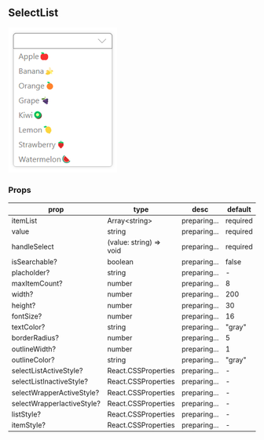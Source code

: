 ## SelectList

![SelectList](./img/SelectList.png)

### Props

| prop                       | type                    | desc         | default  |
| -------------------------- | ----------------------- | ------------ | -------- |
| itemList                   | Array\<string\>         | preparing... | required |
| value                      | string                  | preparing... | required |
| handleSelect               | (value: string) => void | preparing... | required |
| isSearchable?              | boolean                 | preparing... | false    |
| placholder?                | string                  | preparing... | -        |
| maxItemCount?              | number                  | preparing... | 8        |
| width?                     | number                  | preparing... | 200      |
| height?                    | number                  | preparing... | 30       |
| fontSize?                  | number                  | preparing... | 16       |
| textColor?                 | string                  | preparing... | "gray"   |
| borderRadius?              | number                  | preparing... | 5        |
| outlineWidth?              | number                  | preparing... | 1        |
| outlineColor?              | string                  | preparing... | "gray"   |
| selectListActiveStyle?     | React.CSSProperties     | preparing... | -        |
| selectListInactiveStyle?   | React.CSSProperties     | preparing... | -        |
| selectWrapperActiveStyle?  | React.CSSProperties     | preparing... | -        |
| selectWrapperIactiveStyle? | React.CSSProperties     | preparing... | -        |
| listStyle?                 | React.CSSProperties     | preparing... | -        |
| itemStyle?                 | React.CSSProperties     | preparing... | -        |
